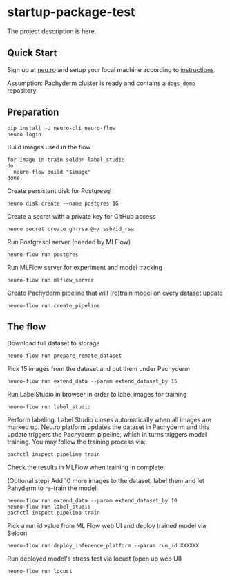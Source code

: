 # startup-package-test

The project description is here.

## Quick Start

Sign up at [neu.ro](https://neu.ro) and setup your local machine according to [instructions](https://docs.neu.ro/).

Assumption: Pachyderm cluster is ready and contains a `dogs-demo` repository.

## Preparation

```shell
pip install -U neuro-cli neuro-flow
neuro login
```

Build images used in the flow

```shell
for image in train seldon label_studio
do 
  neuro-flow build "$image"
done
```

Create persistent disk for Postgresql

```shell
neuro disk create --name postgres 1G
```

Create a secret with a private key for GitHub access

```shell
neuro secret create gh-rsa @~/.ssh/id_rsa
```

Run Postgresql server (needed by MLFlow)

```shell
neuro-flow run postgres
```

Run MLFlow server for experiment and model tracking

```shell
neuro-flow run mlflow_server
```

Create Pachyderm pipeline that will (re)train model on every dataset update

```shell
neuro-flow run create_pipeline
```

## The flow

Download full dataset to storage

```shell
neuro-flow run prepare_remote_dataset
```

Pick 15 images from the dataset and put them under Pachyderm

```shell
neuro-flow run extend_data --param extend_dataset_by 15
```

Run LabelStudio in browser in order to label images for training

```shell
neuro-flow run label_studio
```

Perform labeling. Label Studio closes automatically when all images are marked up. Neu.ro platform updates the dataset in Pachyderm and this update triggers the Pachyderm pipeline, which in turns triggers model training. You may follow the training process via:

```shell
pachctl inspect pipeline train 
```

Check the results in MLFlow when training in complete

(Optional step) Add 10 more images to the dataset, label them and let Pahyderm to re-train the model.

```shell
neuro-flow run extend_data --param extend_dataset_by 10
neuro-flow run label_studio
pachctl inspect pipeline train 
```

Pick a run id value from ML Flow web UI and deploy trained model via Seldon

```shell
neuro-flow run deploy_inference_platform --param run_id XXXXXX
```

Run deployed model's stress test via locust (open up web UI)

```shell
neuro-flow run locust
```
